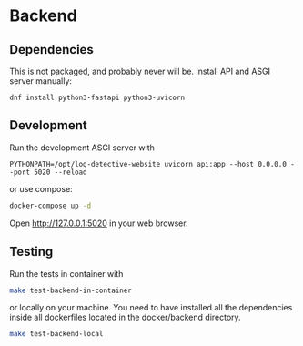 # Backend

## Dependencies

This is not packaged, and probably never will be. Install API and ASGI server
manually:

```
dnf install python3-fastapi python3-uvicorn
```

## Development

Run the development ASGI server with

```
PYTHONPATH=/opt/log-detective-website uvicorn api:app --host 0.0.0.0 --port 5020 --reload
```

or use compose:

```bash
docker-compose up -d
```

Open http://127.0.0.1:5020 in your web browser.

## Testing

Run the tests in container with

```bash
make test-backend-in-container
```

or locally on your machine. You need to have installed all the dependencies inside all dockerfiles
located in the docker/backend directory.

```bash
make test-backend-local
```
